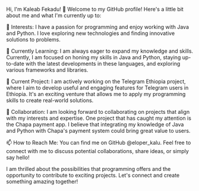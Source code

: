 Hi, I'm Kaleab Fekadu! 👋
Welcome to my GitHub profile! Here's a little bit about me and what I'm currently up to:

👀 Interests: I have a passion for programming and enjoy working with Java and Python. I love exploring new technologies and finding innovative solutions to problems.

🌱 Currently Learning: I am always eager to expand my knowledge and skills. Currently, I am focused on honing my skills in Java and Python, staying up-to-date with the latest developments in these languages, and exploring various frameworks and libraries.

💼 Current Project: I am actively working on the Telegram Ethiopia project, where I aim to develop useful and engaging features for Telegram users in Ethiopia. It's an exciting venture that allows me to apply my programming skills to create real-world solutions.

💞️ Collaboration: I am looking forward to collaborating on projects that align with my interests and expertise. One project that has caught my attention is the Chapa payment app. I believe that integrating my knowledge of Java and Python with Chapa's payment system could bring great value to users.

📫 How to Reach Me: You can find me on GitHub @eloper_kalu. Feel free to connect with me to discuss potential collaborations, share ideas, or simply say hello!

I am thrilled about the possibilities that programming offers and the opportunity to contribute to exciting projects. Let's connect and create something amazing together!

<!---
KaleabFekadu/KaleabFekadu is a ✨ special ✨ repository because its `README.md` (this file) appears on your GitHub profile.
You can click the Preview link to take a look at your changes.
--->
